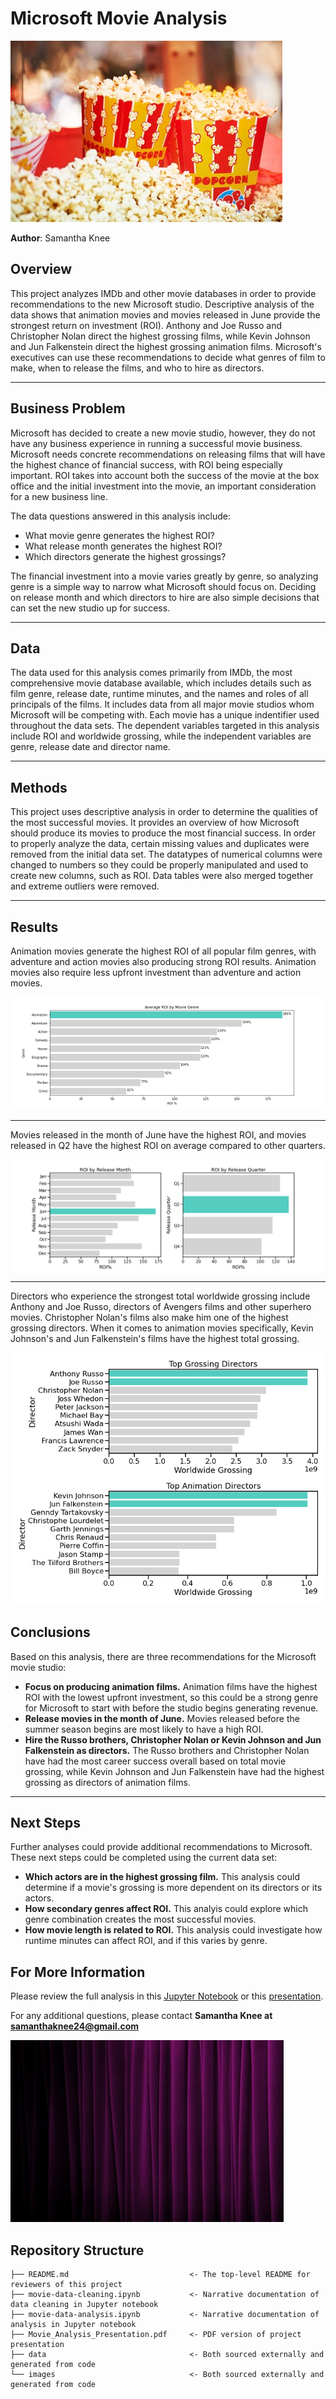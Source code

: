 # Microsoft Movie Analysis


![popcorn](images/popcorn.jpg)

**Author**: Samantha Knee

## Overview

This project analyzes IMDb and other movie databases in order to provide recommendations to the new Microsoft studio. Descriptive analysis of the data shows that animation movies and movies released in June provide the strongest return on investment (ROI). Anthony and Joe Russo and Christopher Nolan direct the highest grossing films, while Kevin Johnson and Jun Falkenstein direct the highest grossing animation films. Microsoft's executives can use these recommendations to decide what genres of film to make, when to release the films, and who to hire as directors.

***

## Business Problem

Microsoft has decided to create a new movie studio, however, they do not have any business experience in running a successful movie business. Microsoft needs concrete recommendations on releasing films that will have the highest chance of financial success, with ROI being especially important. ROI takes into account both the success of the movie at the box office and the initial investment into the movie, an important consideration for a new business line. 

The data questions answered in this analysis include:
- What movie genre generates the highest ROI?
- What release month generates the highest ROI?
- Which directors generate the highest grossings?

The financial investment into a movie varies greatly by genre, so analyzing genre is a simple way to narrow what Microsoft should focus on. Deciding on release month and which directors to hire are also simple decisions that can set the new studio up for success.

***

## Data

The data used for this analysis comes primarily from IMDb, the most comprehensive movie database available, which includes details such as film genre, release date, runtime minutes, and the names and roles of all principals of the films. It includes data from all major movie studios whom Microsoft will be competing with. Each movie has a unique indentifier used throughout the data sets. The dependent variables targeted in this analysis include ROI and worldwide grossing, while the independent variables are genre, release date and director name. 

***

## Methods

This project uses descriptive analysis in order to determine the qualities of the most successful movies. It provides an overview of how Microsoft should produce its movies to produce the most financial success. In order to properly analyze the data, certain missing values and duplicates were removed from the initial data set. The datatypes of numerical columns were changed to numbers so they could be properly manipulated and used to create new columns, such as ROI. Data tables were also merged together and extreme outliers were removed.

***

## Results

Animation movies generate the highest ROI of all popular film genres, with adventure and action movies also producing strong ROI results. Animation movies also require less upfront investment than adventure and action movies. 


![graph1](./images/ROI_by_genre.png)

***

Movies released in the month of June have the highest ROI, and movies released in Q2 have the highest ROI on average compared to other quarters.


![graph2](./images/ROI_by_release.png)

***

Directors who experience the strongest total worldwide grossing include Anthony and Joe Russo, directors of Avengers films and other superhero movies. Christopher Nolan's films also make him one of the highest grossing directors. When it comes to animation movies specifically, Kevin Johnson's and Jun Falkenstein's films have the highest total grossing.


![graph3](./images/directors_by_grossing.png)


## Conclusions

Based on this analysis, there are three recommendations for the Microsoft movie studio:
* **Focus on producing animation films.** Animation films have the highest ROI with the lowest upfront investment, so this could be a strong genre for Microsoft to start with before the studio begins generating revenue.
* **Release movies in the month of June.** Movies released before the summer season begins are most likely to have a high ROI.
* **Hire the Russo brothers, Christopher Nolan or Kevin Johnson and Jun Falkenstein as directors.** The Russo brothers and Christopher Nolan have had the most career success overall based on total movie grossing, while Kevin Johnson and Jun Falkenstein have had the highest grossing as directors of animation films.


***
## Next Steps

Further analyses could provide additional recommendations to Microsoft. These next steps could be completed using the current data set:
* **Which actors are in the highest grossing film.** This analysis could determine if a movie's grossing is more dependent on its directors or its actors.
* **How secondary genres affect ROI.** This analyis could explore which genre combination creates the most successful movies.
* **How movie length is related to ROI.** This analysis could investigate how runtime minutes can affect ROI, and if this varies by genre.


## For More Information

Please review the full analysis in this [Jupyter Notebook](./movie-data-analysis.ipynb) or this [presentation](./Movie_Analysis_Presentation.pdf).

For any additional questions, please contact **Samantha Knee at samanthaknee24@gmail.com**

![curtain](images/curtain.jpg)

## Repository Structure


```
├── README.md                           <- The top-level README for reviewers of this project
├── movie-data-cleaning.ipynb           <- Narrative documentation of data cleaning in Jupyter notebook
├── movie-data-analysis.ipynb           <- Narrative documentation of analysis in Jupyter notebook
├── Movie_Analysis_Presentation.pdf     <- PDF version of project presentation
├── data                                <- Both sourced externally and generated from code
└── images                              <- Both sourced externally and generated from code
```
